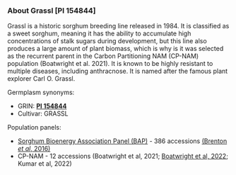 ### **About Grassl [PI 154844]**

Grassl is a historic sorghum breeding line released in 1984. It is classified as a sweet sorghum, meaning it has the ability to accumulate high concentrations of stalk sugars during development, but this line also produces a large amount of plant biomass, which is why is it was selected as the recurrent parent in the Carbon Partitioning NAM (CP-NAM) population (Boatwright et al. 2021). It is known to be highly resistant to multiple diseases, including anthracnose. It is named after the famous plant explorer Carl O. Grassl.

Germplasm synonyms:
* GRIN: [**PI 154844**](https://npgsweb.ars-grin.gov/gringlobal/accessiondetail.aspx?id=1137147)
* Cultivar: GRASSL

Population panels:
* [Sorghum Bioenergy Association Panel (BAP)](https://npgsweb.ars-grin.gov/gringlobal/methodaccession?id1=310665&id2=496343) - 386 accessions [(Brenton *et al*, 2016)](https://www.sorghumbase.org/paper/a-genomic-resource-for-the-development-improvement-and-exploitation-of-sorghum-for-bioenergy)
* CP-NAM - 12 accessions (Boatwright et al, 2021; [Boatwright et al, 2022](https://www.sorghumbase.org/post/whole-genome-sequencing-of-400-sorghum-association-panel-sap-accessions-establishes-a-crucial-resource-for-dissecting-genomic-diversity-in-sorghum); Kumar et al, 2022)
